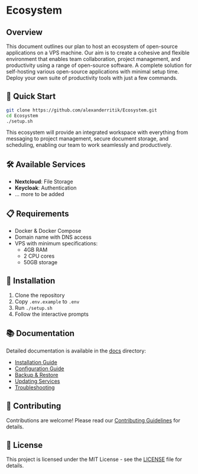 # Ecosystem

## Overview

This document outlines our plan to host an ecosystem of open-source applications on a VPS machine. Our aim is to create a cohesive and flexible environment that enables team collaboration, project management, and productivity using a range of open-source software.
A complete solution for self-hosting various open-source applications with minimal setup time. Deploy your own suite of productivity tools with just a few commands.

## 🚀 Quick Start

```bash
git clone https://github.com/alexanderritik/Ecosystem.git
cd Ecosystem
./setup.sh
```

This ecosystem will provide an integrated workspace with everything from messaging to project management, secure document storage, and scheduling, enabling our team to work seamlessly and productively.


## 🛠 Available Services
- **Nextcloud**: File Storage
- **Keycloak**: Authentication
- ... more to be added

## 📋 Requirements

- Docker & Docker Compose
- Domain name with DNS access
- VPS with minimum specifications:
  - 4GB RAM
  - 2 CPU cores
  - 50GB storage

## 🔧 Installation

1. Clone the repository
2. Copy `.env.example` to `.env`
3. Run `./setup.sh`
4. Follow the interactive prompts

## 📚 Documentation

Detailed documentation is available in the [docs](./docs) directory:
- [Installation Guide](./docs/installation.md)
- [Configuration Guide](./docs/configuration.md)
- [Backup & Restore](./docs/backup-restore.md)
- [Updating Services](./docs/updating.md)
- [Troubleshooting](./docs/troubleshooting.md)

## 🤝 Contributing

Contributions are welcome! Please read our [Contributing Guidelines](CONTRIBUTING.md) for details.

## 📜 License

This project is licensed under the MIT License - see the [LICENSE](LICENSE) file for details.
